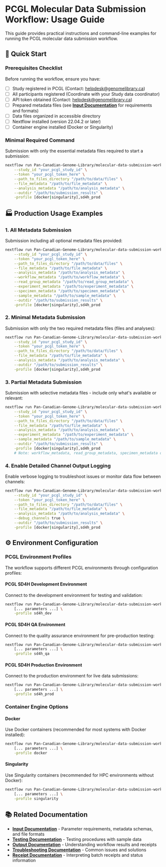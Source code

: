 # PCGL Molecular Data Submission Workflow: Usage Guide

This guide provides practical instructions and command-line examples for running the PCGL molecular data submission workflow.

## 🚀 Quick Start

### **Prerequisites Checklist**
Before running the workflow, ensure you have:
- [ ] Study registered in PCGL (Contact: helpdesk@genomelibrary.ca)
- [ ] All participants registered (Coordinate with your Study data coordinator)
- [ ] API token obtained (Contact: helpdesk@genomelibrary.ca)
- [ ] Prepared metadata files (see **[Input Documentation](Input.md)** for requirements and formats)
- [ ] Data files organized in accessible directory
- [ ] Nextflow installed (version 22.04.2 or later)
- [ ] Container engine installed (Docker or Singularity)

### **Minimal Required Command**
Submission with only the essential metadata files required to start a submission:
```bash
nextflow run Pan-Canadian-Genome-Library/molecular-data-submission-workflow \
    --study_id "your_pcgl_study_id" \
    --token "your_pcgl_token_here" \
    --path_to_files_directory "/path/to/data/files" \
    --file_metadata "/path/to/file_metadata" \
    --analysis_metadata "/path/to/analysis_metadata" \
    --outdir "/path/to/submission_results" \
    -profile [docker|singularity],sd4h_prod
```

## 🏭 Production Usage Examples

### **1. All Metadata Submission**
Submission including all optional metadata files provided:
```bash
nextflow run Pan-Canadian-Genome-Library/molecular-data-submission-workflow \
    --study_id "your_pcgl_study_id" \
    --token "your_pcgl_token_here" \
    --path_to_files_directory "/path/to/data/files" \
    --file_metadata "/path/to/file_metadata" \
    --analysis_metadata "/path/to/analysis_metadata" \
    --workflow_metadata "/path/to/workflow_metadata" \
    --read_group_metadata "/path/to/read_group_metadata" \
    --experiment_metadata "/path/to/experiment_metadata" \
    --specimen_metadata "/path/to/specimen_metadata" \
    --sample_metadata "/path/to/sample_metadata" \
    --outdir "/path/to/submission_results" \
    -profile [docker|singularity],sd4h_prod
```

### **2. Minimal Metadata Submission**
Submission with only the two required metadata files (files and analyses):
```bash
nextflow run Pan-Canadian-Genome-Library/molecular-data-submission-workflow \
    --study_id "your_pcgl_study_id" \
    --token "your_pcgl_token_here" \
    --path_to_files_directory "/path/to/data/files" \
    --file_metadata "/path/to/file_metadata" \
    --analysis_metadata "/path/to/analysis_metadata" \
    --outdir "/path/to/submission_results" \
    -profile [docker|singularity],sd4h_prod
```

### **3. Partial Metadata Submission**
Submission with selective metadata files - include only what's available or relevant:
```bash
nextflow run Pan-Canadian-Genome-Library/molecular-data-submission-workflow \
    --study_id "your_pcgl_study_id" \
    --token "your_pcgl_token_here" \
    --path_to_files_directory "/path/to/data/files" \
    --file_metadata "/path/to/file_metadata" \
    --analysis_metadata "/path/to/analysis_metadata" \
    --experiment_metadata "/path/to/experiment_metadata" \
    --sample_metadata "/path/to/sample_metadata" \
    --outdir "/path/to/submission_results" \
    -profile [docker|singularity],sd4h_prod
    # Note: workflow_metadata, read_group_metadata, specimen_metadata omitted
```

### **4. Enable Detailed Channel Output Logging**
Enable verbose logging to troubleshoot issues or monitor data flow between channels:
```bash
nextflow run Pan-Canadian-Genome-Library/molecular-data-submission-workflow \
    --study_id "your_pcgl_study_id" \
    --token "your_pcgl_token_here" \
    --path_to_files_directory "/path/to/data/files" \
    --file_metadata "/path/to/file_metadata" \
    --analysis_metadata "/path/to/analysis_metadata" \
    --debug_channels true \
    --outdir "/path/to/submission_results" \
    -profile [docker|singularity],sd4h_prod 
```

## ⚙️ Environment Configuration

### **PCGL Environment Profiles**

The workflow supports different PCGL environments through configuration profiles:

#### **PCGL SD4H Development Environment**
Connect to the development environment for testing and validation:
```bash
nextflow run Pan-Canadian-Genome-Library/molecular-data-submission-workflow \
    [... parameters ...] \
    -profile sd4h_dev
```

#### **PCGL SD4H QA Environment**
Connect to the quality assurance environment for pre-production testing:
```bash
nextflow run Pan-Canadian-Genome-Library/molecular-data-submission-workflow \
    [... parameters ...] \
    -profile sd4h_qa
```

#### **PCGL SD4H Production Environment**
Connect to the production environment for live data submissions:
```bash
nextflow run Pan-Canadian-Genome-Library/molecular-data-submission-workflow \
    [... parameters ...] \
    -profile sd4h_prod
```

### **Container Engine Options**

#### **Docker**
Use Docker containers (recommended for most systems with Docker installed):
```bash
nextflow run Pan-Canadian-Genome-Library/molecular-data-submission-workflow \
    [... parameters ...] \
    -profile docker
```

#### **Singularity**
Use Singularity containers (recommended for HPC environments without Docker):
```bash
nextflow run Pan-Canadian-Genome-Library/molecular-data-submission-workflow \
    [... parameters ...] \
    -profile singularity
```


## 📚 Related Documentation

- **[Input Documentation](Input.md)** - Parameter requirements, metadata schemas, and file formats
- **[Testing Documentation](testing.md)** - Testing procedures with sample data
- **[Output Documentation](output.md)** - Understanding workflow results and receipts
- **[Troubleshooting Documentation](troubleshooting.md)** - Common issues and solutions
- **[Receipt Documentation](receipt.md)** - Interpreting batch receipts and status information